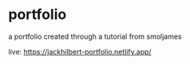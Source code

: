# portfolio
 a portfolio created through a tutorial from smoljames

 live: https://jackhilbert-portfolio.netlify.app/
